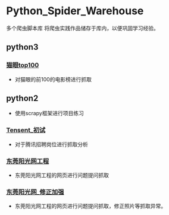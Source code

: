 # Python_Spider_Warehouse
多个爬虫脚本库
将爬虫实践作品储存于库内，以便巩固学习经验。

## python3
### [猫眼top100](https://github.com/Axiannu/Python_Spider_Warehouse/tree/master/python3/%E7%8C%AB%E7%9C%BC)
- 对猫眼的前100的电影榜进行抓取

## python2
- 使用scrapy框架进行项目练习
### [Tensent_初试](https://github.com/Axiannu/Python_Spider_Warehouse/tree/master/python2/Tensent_%E5%88%9D%E8%AF%95)
- 对于腾讯招聘岗位进行抓取分析

### [东莞阳光网工程](https://github.com/Axiannu/Python_Spider_Warehouse/tree/master/python2/%E4%B8%9C%E8%8E%9E%E9%98%B3%E5%85%89%E7%BD%91/Dongguan)
- 东莞阳光网工程的网页进行问题提问抓取

### [东莞阳光网_修正加强](https://github.com/Axiannu/Python_Spider_Warehouse/tree/master/python2/%E4%B8%9C%E8%8E%9E%E9%98%B3%E5%85%89%E7%BD%91_%E4%BF%AE%E6%AD%A3%E5%8A%A0%E5%BC%BA)
- 东莞阳光网工程的网页进行问题提问抓取，修正照片等抓取异常。
